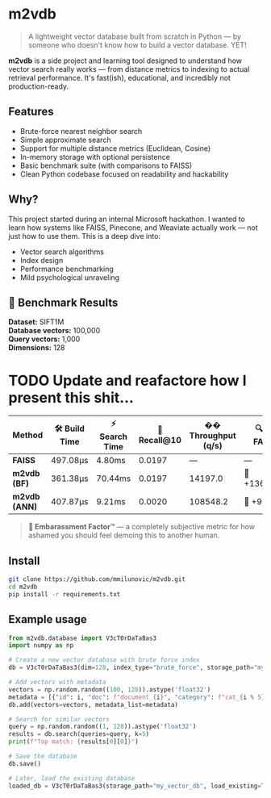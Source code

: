 # m2vdb

> A lightweight vector database built from scratch in Python — by someone who doesn't know how to build a vector database. YET!

**m2vdb** is a side project and learning tool designed to understand how vector search really works — from distance metrics to indexing to actual retrieval performance. It's fast(ish), educational, and incredibly not production-ready.

## Features

- Brute-force nearest neighbor search
- Simple approximate search
- Support for multiple distance metrics (Euclidean, Cosine)
- In-memory storage with optional persistence
- Basic benchmark suite (with comparisons to FAISS)
- Clean Python codebase focused on readability and hackability

## Why?

This project started during an internal Microsoft hackathon. I wanted to learn how systems like FAISS, Pinecone, and Weaviate actually work — not just how to use them. This is a deep dive into:
- Vector search algorithms
- Index design
- Performance benchmarking
- Mild psychological unraveling


## 🔬 Benchmark Results

**Dataset:** SIFT1M  
**Database vectors:** 100,000  
**Query vectors:** 1,000  
**Dimensions:** 128  

<!-- BENCHMARK_START -->
# TODO Update and reafactore how I present this shit...
| Method         | 🛠️ Build Time | ⚡ Search Time | 🎯 Recall@10 | �� Throughput (q/s) | 🔍 vs FAISS        | 😬 Embarassment Factor™       |
|----------------|----------------|----------------|--------------|---------------------|---------------------|-------------------------------|
| **FAISS**      | 497.08µs       | 4.80ms          | 0.0197         | —                     | —                     | 😎 *Just works.*                 |
| **m2vdb (BF)** | 361.38µs       | 70.44ms         | 0.0197         | 14197.0               | 🔺 +1366.8%            | 😬 *Please do not look.*         |
| **m2vdb (ANN)** | 407.87µs       | 9.21ms          | 0.0020         | 108548.2              | 🔺 +91.8%              | 😐 *Kind of works?*              |
<!-- BENCHMARK_END -->
> **😬 Embarassment Factor™** — a completely subjective metric for how ashamed you should feel demoing this to another human.

## Install

```bash
git clone https://github.com/mmilunovic/m2vdb.git
cd m2vdb
pip install -r requirements.txt
```

## Example usage

```python
from m2vdb.database import V3cT0rDaTaBas3
import numpy as np

# Create a new vector database with brute force index
db = V3cT0rDaTaBas3(dim=128, index_type="brute_force", storage_path="my_vector_db")

# Add vectors with metadata
vectors = np.random.random((100, 128)).astype('float32')
metadata = [{"id": i, "doc": f"document_{i}", "category": f"cat_{i % 5}"} for i in range(100)]
db.add(vectors=vectors, metadata_list=metadata)

# Search for similar vectors
query = np.random.random((1, 128)).astype('float32')
results = db.search(queries=query, k=5)
print(f"Top match: {results[0][0]}")

# Save the database
db.save()

# Later, load the existing database
loaded_db = V3cT0rDaTaBas3(storage_path="my_vector_db", load_existing=True)
```